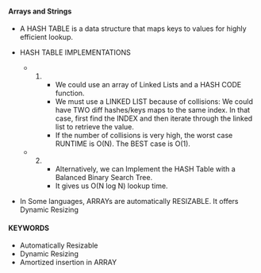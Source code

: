 #### Arrays and Strings

- A HASH TABLE is a data structure that maps keys to values for highly efficient lookup.
- HASH TABLE IMPLEMENTATIONS

  - 1. - We could use an array of Linked Lists and a HASH CODE function.
       - We must use a LINKED LIST because of collisions: We could have TWO diff hashes/keys maps to the same
         index. In that case, first find the INDEX and then iterate through the linked list to retrieve the value.
       - If the number of collisions is very high, the worst case RUNTIME is O(N). The BEST case is O(1).

  - 2. - Alternatively, we can Implement the HASH Table with a Balanced Binary Search Tree.
       - It gives us O(N log N) lookup time.

- In Some languages, ARRAYs are automatically RESIZABLE. It offers Dynamic Resizing

#### KEYWORDS

- Automatically Resizable
- Dynamic Resizing
- Amortized insertion in ARRAY
